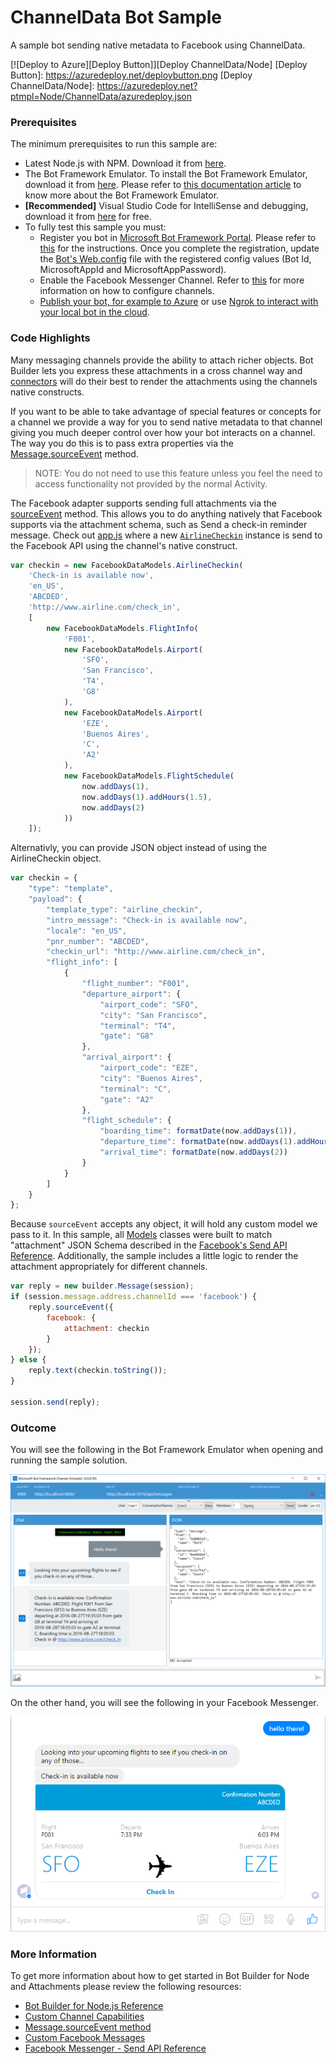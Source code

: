 # ChannelData Bot Sample

A sample bot sending native metadata to Facebook using ChannelData.

[![Deploy to Azure][Deploy Button]][Deploy ChannelData/Node]
[Deploy Button]: https://azuredeploy.net/deploybutton.png
[Deploy ChannelData/Node]: https://azuredeploy.net?ptmpl=Node/ChannelData/azuredeploy.json

### Prerequisites

The minimum prerequisites to run this sample are:
* Latest Node.js with NPM. Download it from [here](https://nodejs.org/en/download/).
* The Bot Framework Emulator. To install the Bot Framework Emulator, download it from [here](https://aka.ms/bf-bc-emulator). Please refer to [this documentation article](https://docs.botframework.com/en-us/csharp/builder/sdkreference/gettingstarted.html#emulator) to know more about the Bot Framework Emulator.
* **[Recommended]** Visual Studio Code for IntelliSense and debugging, download it from [here](https://code.visualstudio.com/) for free.
*  To fully test this sample you must:
    *  Register you bot in [Microsoft Bot Framework Portal](https://dev.botframework.com/bots). Please refer to [this](https://docs.botframework.com/en-us/csharp/builder/sdkreference/gettingstarted.html#registering) for the instructions. Once you complete the registration, update the [Bot's Web.config](Web.config#L9-L11) file with the registered config values (Bot Id, MicrosoftAppId and MicrosoftAppPassword). 
    *  Enable the Facebook Messenger Channel. Refer to [this](https://docs.botframework.com/en-us/csharp/builder/sdkreference/gettingstarted.html#channels) for more information on how to configure channels.
    *  [Publish your bot, for example to Azure](https://docs.botframework.com/en-us/csharp/builder/sdkreference/gettingstarted.html#publishing) or use [Ngrok to interact with your local bot in the cloud](https://docs.botframework.com/en-us/tools/bot-framework-emulator/#using-the-emulator-with-ngrok-to-interact-with-your-bot-in-the-cloud).

### Code Highlights

Many messaging channels provide the ability to attach richer objects. Bot Builder lets you express these attachments in a cross channel way and [connectors](https://docs.botframework.com/en-us/node/builder/chat-reference/interfaces/_botbuilder_d_.iconnector.html) will do their best to render the attachments using the channels native constructs.

If you want to be able to take advantage of special features or concepts for a channel we provide a way for you to send native metadata to that channel giving you much deeper control over how your bot interacts on a channel. The way you do this is to pass extra properties via the [Message.sourceEvent](https://docs.botframework.com/en-us/node/builder/chat-reference/classes/_botbuilder_d_.message.html#sourceevent) method.

> NOTE: You do not need to use this feature unless you feel the need to access functionality not provided by the normal Activity.

The Facebook adapter supports sending full attachments via the [sourceEvent]((https://docs.botframework.com/en-us/node/builder/chat-reference/classes/_botbuilder_d_.message.html#sourceevent)) method. This allows you to do anything natively that Facebook supports via the attachment schema, such as Send a check-in reminder message.
Check out [app.js](app.js#L27-L53) where a new [`AirlineCheckin`](facebook-channeldata.js#L4-L24) instance is send to the Facebook API using the channel's native construct.

````JavaScript
var checkin = new FacebookDataModels.AirlineCheckin(
    'Check-in is available now',
    'en_US',
    'ABCDED',
    'http://www.airline.com/check_in',
    [
        new FacebookDataModels.FlightInfo(
            'F001',
            new FacebookDataModels.Airport(
                'SFO',
                'San Francisco',
                'T4',
                'G8'
            ),
            new FacebookDataModels.Airport(
                'EZE',
                'Buenos Aires',
                'C',
                'A2'
            ),
            new FacebookDataModels.FlightSchedule(
                now.addDays(1),
                now.addDays(1).addHours(1.5),
                now.addDays(2)
            ))
    ]);
````

Alternativly, you can provide JSON object instead of using the AirlineCheckin object.

````JavaScript
var checkin = {
    "type": "template",
    "payload": {
        "template_type": "airline_checkin",
        "intro_message": "Check-in is available now",
        "locale": "en_US",
        "pnr_number": "ABCDED",
        "checkin_url": "http://www.airline.com/check_in",
        "flight_info": [
            {
                "flight_number": "F001",
                "departure_airport": {
                    "airport_code": "SFO",
                    "city": "San Francisco",
                    "terminal": "T4",
                    "gate": "G8"
                },
                "arrival_airport": {
                    "airport_code": "EZE",
                    "city": "Buenos Aires",
                    "terminal": "C",
                    "gate": "A2"
                },
                "flight_schedule": {
                    "boarding_time": formatDate(now.addDays(1)),
                    "departure_time": formatDate(now.addDays(1).addHours(1.5)),
                    "arrival_time": formatDate(now.addDays(2))
                }
            }
        ]
    }
};
````

Because `sourceEvent` accepts any object, it will hold any custom model we pass to it. In this sample, all [Models](facebook-channeldata.js) classes were built to match "attachment" JSON Schema described in the [Facebook's Send API Reference](https://developers.facebook.com/docs/messenger-platform/send-api-reference).
Additionally, the sample includes a little logic to render the attachment appropriately for different channels.

````JavaScript
var reply = new builder.Message(session);
if (session.message.address.channelId === 'facebook') {
    reply.sourceEvent({
        facebook: {
            attachment: checkin
        }
    });
} else {
    reply.text(checkin.toString());
}

session.send(reply);
````
### Outcome

You will see the following in the Bot Framework Emulator when opening and running the sample solution.

![Sample Outcome Emulator](images/outcome-emulator.png)

On the other hand, you will see the following in your Facebook Messenger.

![Sample Outcome Facebook](images/outcome-facebook.png)

### More Information

To get more information about how to get started in Bot Builder for Node and Attachments please review the following resources:
* [Bot Builder for Node.js Reference](https://docs.botframework.com/en-us/node/builder/overview/#navtitle)
* [Custom Channel Capabilities](https://docs.botframework.com/en-us/csharp/builder/sdkreference/channels.html)
* [Message.sourceEvent method](https://docs.botframework.com/en-us/node/builder/chat-reference/classes/_botbuilder_d_.message.html#sourceeventl)
* [Custom Facebook Messages](https://docs.botframework.com/en-us/csharp/builder/sdkreference/channels.html#customfacebookmessages)
* [Facebook Messenger - Send API Reference](https://developers.facebook.com/docs/messenger-platform/send-api-reference/airline-checkin-template)
